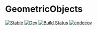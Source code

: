 # GeometricObjects

[![Stable](https://img.shields.io/badge/docs-stable-blue.svg)](https://KeitaNakamura.github.io/GeometricObjects.jl/stable)
[![Dev](https://img.shields.io/badge/docs-dev-blue.svg)](https://KeitaNakamura.github.io/GeometricObjects.jl/dev)
[![Build Status](https://github.com/KeitaNakamura/GeometricObjects.jl/workflows/CI/badge.svg)](https://github.com/KeitaNakamura/GeometricObjects.jl/actions)
[![codecov](https://codecov.io/gh/KeitaNakamura/GeometricObjects.jl/branch/main/graph/badge.svg?token=QIU7J8U4AM)](https://codecov.io/gh/KeitaNakamura/GeometricObjects.jl)
